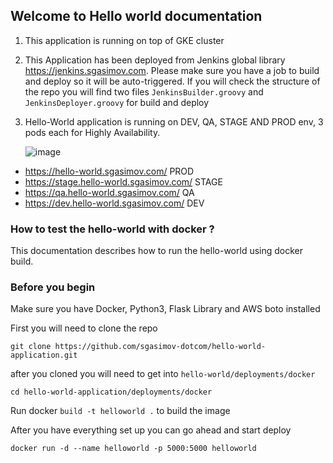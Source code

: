 ## Welcome to Hello world documentation
1. This application is running on top of GKE cluster
2. This Application has been deployed from Jenkins global library https://jenkins.sgasimov.com. Please make sure you have a job to build and deploy so it will be auto-triggered. If you will check the structure of the repo you will find two files `JenkinsBuilder.groovy` and `JenkinsDeployer.groovy` for build and deploy  
3. Hello-World application is running on DEV, QA, STAGE AND PROD env, 3 pods each for Highly Availability.

    ![image](https://user-images.githubusercontent.com/84157053/151690117-6fa8438b-0363-47af-8f08-d339d25714db.png)


- https://hello-world.sgasimov.com/ PROD 
- https://stage.hello-world.sgasimov.com/ STAGE
- https://qa.hello-world.sgasimov.com/ QA 
- https://dev.hello-world.sgasimov.com/ DEV 

### How to test the hello-world with docker ?
This documentation describes how to run the hello-world using docker build. 

### Before you begin
Make sure you have Docker, Python3, Flask Library and AWS boto installed


First you will need to clone the repo 
```
git clone https://github.com/sgasimov-dotcom/hello-world-application.git
```


after you cloned you will need to get into `hello-world/deployments/docker` 
```
cd hello-world-application/deployments/docker
```

Run docker ``` build -t helloworld . ```  to build the image

After you have everything set up you can go ahead and start deploy
```
docker run -d --name helloworld -p 5000:5000 helloworld
```

